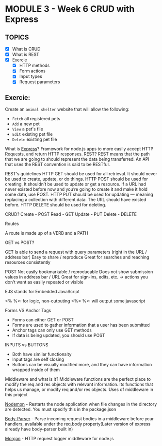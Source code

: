 # MODULE 3 - Week 6 CRUD with Express

## TOPICS
- [x] What is CRUD
- [x] What is REST
- [x] Exercie
    - [x] HTTP methods
    - [x] Form actions
    - [x] Input types
    - [x] Request parameters

## Exercie: 
Create an `animal shelter` website that will allow the following:
- `Fetch` all registered pets
- `Add` a new pet
- `View` a pet's file
- `Edit` existing pet file
- `Delete` existing pet file

What is [Express](https://expressjs.com/en/api.html#express)?
Framework for node.js apps to more easily accept HTTP Requests, and return HTTP responses.
REST?
REST means that the path that we are going to should represent the data being transferred. An API that uses the REST convention is said to be RESTful.

REST's guidelines
HTTP GET should be used for all retrieval. It should never be used to create, update, or do things.
HTTP POST should be used for creating. It shouldn’t be used to update or get a resource. If a URL had never existed before now and you’re going to create it and make it hold some data, use POST.
HTTP PUT should be used for updating — meaning replacing a collection with different data. The URL should have existed before.
HTTP DELETE should be used for deleting.

CRUD?
Create - POST Read - GET Update - PUT Delete - DELETE

Routes

A route is made up of a VERB and a PATH

GET vs POST?

GET 
Is able to send a request with query parameters (right in the URL / address bar)
Easy to share / reproduce
Great for searches and reaching resources consistently

POST
Not easily bookmarkable / reproducable
Does not show submission values in address bar / URL
Great for sign-ins, edits, etc. -> actions you don't want as easily repeated or visible

EJS
stands for Embedded JavaScript

<% %>: for logic, non-outputing 
<%= %>: will output some javascript 

Forms VS Anchor Tags

* Forms can either GET or POST
* Forms are used to gather information that a user has been submitted
* Anchor tags can only use GET methods
* If data is being updated, you should use POST

INPUTS vs BUTTONS

* Both have similar functionalty
* Input tags are self closing
* Buttons can be visually modified more, and they can have information wrapped inside of them

Middleware and what is it?
Middleware functions are the perfect place to modify the req and res objects with relevant information.
Its functions that helps us manage, or modify req and/or res objects.
Uses of middleware in this project

[Nodemon](https://www.npmjs.com/package/nodemon) - Restarts the node application when file changes in the directory are detected. You must specify this in the package.json

[Body-Parser](https://www.npmjs.com/package/body-parser) - Parse incoming request bodies in a middleware before your handlers, available under the req.body property(Later version of express already have body-parser built in)

[Morgan](https://www.npmjs.com/package/morgan) - HTTP request logger middleware for node.js
